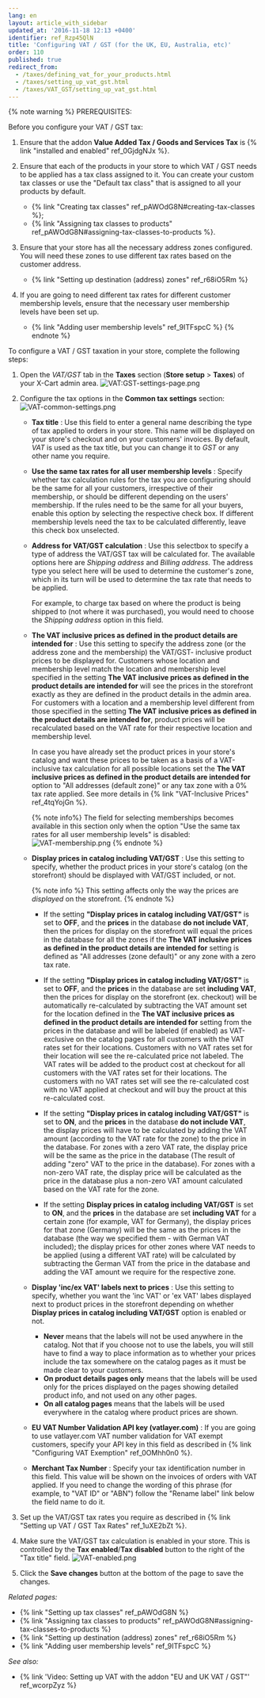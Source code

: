 ```yaml
---
lang: en
layout: article_with_sidebar
updated_at: '2016-11-18 12:13 +0400'
identifier: ref_Rzp45QlN
title: 'Configuring VAT / GST (for the UK, EU, Australia, etc)'
order: 110
published: true
redirect_from:
  - /taxes/defining_vat_for_your_products.html
  - /taxes/setting_up_vat_gst.html
  - /taxes/VAT_GST/setting_up_vat_gst.html
---
```

{% note warning %}
PREREQUISITES:

Before you configure your VAT / GST tax:

1. Ensure that the addon **Value Added Tax / Goods and Services Tax** is {% link "installed and enabled" ref_0GjdgNJx %}.  

2. Ensure that each of the products in your store to which VAT / GST needs to be applied has a tax class assigned to it. You can create your custom tax classes or use the "Default tax class" that is assigned to all your products by default. 
    *   {% link "Creating tax classes" ref_pAWOdG8N#creating-tax-classes %};
    *   {% link "Assigning tax classes to products" ref_pAWOdG8N#assigning-tax-classes-to-products %}.

3.  Ensure that your store has all the necessary address zones configured. You will need these zones to use different tax rates based on the customer address.
    *   {% link "Setting up destination (address) zones" ref_r68iO5Rm %}
    
4.  If you are going to need different tax rates for different customer membership levels, ensure that the necessary user membership levels have been set up. 
    *   {% link "Adding user membership levels" ref_9ITFspcC %}
{% endnote %}

To configure a VAT / GST taxation in your store, complete the following steps:

1.  Open the _VAT/GST_  tab in the **Taxes** section (**Store setup** > **Taxes**) of your X-Cart admin area.
    ![VAT:GST-settings-page.png]({{site.baseurl}}/attachments/ref_Rzp45QlN/VAT:GST-settings-page.png)

2.  Configure the tax options in the **Common tax settings** section:
    ![VAT-common-settings.png]({{site.baseurl}}/attachments/ref_Rzp45QlN/VAT-common-settings.png)

    *  **Tax title** : Use this field to enter a general name describing the type of tax applied to orders in your store. This name will be displayed on your store's checkout and on your customers' invoices. By default, _VAT_ is used as the tax title, but you can change it to _GST_ or any other name you require.
    
    *  **Use the same tax rates for all user membership levels** :  Specify whether tax calculation rules for the tax you are configuring should be the same for all your customers, irrespective of their membership, or should be different depending on the users' membership. If the rules need to be the same for all your buyers, enable this option by selecting the respective check box. If different membership levels need the tax to be calculated differently, leave this check box unselected.
    
    *  **Address for VAT/GST calculation** : Use this selectbox to specify a type of address the VAT/GST tax will be calculated for. The available options here are _Shipping address_ and _Billing address._ The address type you select here will be used to determine the customer's zone, which in its turn will be used to determine the tax rate that needs to be applied. 
       
       For example, to charge tax based on where the product is being shipped to (not where it was purchased), you would need to choose the _Shipping address_ option in this field.
    
    *  **The VAT inclusive prices as defined in the product details are intended for** :  Use this setting to specify the address zone (or the address zone and the membership) the VAT/GST- inclusive product prices to be displayed for. 
        Customers whose location and membership level match the location and membership level specified in the setting **The VAT inclusive prices as defined in the product details are intended for** will see the prices in the storefront exactly as they are defined in the product details in the admin area. For customers with a location and a membership level different from those specified in the setting **The VAT inclusive prices as defined in the product details are intended for**, product prices will be recalculated based on the VAT rate for their respective location and membership level. 
        
        In case you have already set the product prices in your store's catalog and want these prices to be taken as a basis of a VAT-inclusive tax calculation for all possible locations set the **The VAT inclusive prices as defined in the product details are intended for** option to "All addresses (default zone)" or any tax zone with a 0% tax rate applied. See more details in {% link "VAT-Inclusive Prices" ref_4tqYojGn %}.
        
        {% note info%}
        The field for selecting memberships becomes available in this section only when the option "Use the same tax rates for all user membership levels" is disabled:
        ![VAT-membership.png]({{site.baseurl}}/attachments/ref_Rzp45QlN/VAT-membership.png)
        {% endnote %}
    
    *   **Display prices in catalog including VAT/GST** : Use this setting to specify, whether the product prices in your store's catalog (on the storefront) should be displayed with VAT/GST included, or not. 
        
        {% note info %}
        This setting affects only the way the prices are *displayed* on the storefront. 
        {% endnote %}
    
        * If the setting **"Display prices in catalog including VAT/GST"** is set to **OFF**, and the **prices** in the database **do not include VAT**, then the prices for display on the storefront will equal the prices in the database for all the zones if the **The VAT inclusive prices as defined in the product details are intended for**  setting is defined as "All addresses (zone default)" or any zone with a zero tax rate.
        
        * If the setting **"Display prices in catalog including VAT/GST"** is set to **OFF**, and the **prices** in the database are set **including VAT**, then the prices for display on the storefront (ex. checkout) will be automatically re-calculated by subtracting the VAT amount set for the location defined in the **The VAT inclusive prices as defined in the product details are intended for** setting from the prices in the database and will be labeled (if enabled) as VAT-exclusive on the catalog pages for all customers with the VAT rates set for their locations. Customers with no VAT rates set for their location will see the re-calculated price not labeled. The VAT rates will be added to the product cost at checkout for all customers with the VAT rates set for their locations. The customers with no VAT rates set will see the re-calculated cost with no VAT applied at checkout and will buy the prouct at this re-calculated cost.
        
        * If the setting **"Display prices in catalog including VAT/GST"** is set to **ON**, and the **prices** in the database **do not include VAT**, the display prices will have to be calculated by adding the VAT amount (according to the VAT rate for the zone) to the price in the database. For zones with a zero VAT rate, the display price will be the same as the price in the database (The result of adding "zero" VAT to the price in the database). For zones with a non-zero VAT rate, the display price will be calculated as the price in the database plus a non-zero VAT amount calculated based on the VAT rate for the zone.
        
        * If the setting **Display prices in catalog including VAT/GST** is set to **ON**, and the **prices** in the database are set **including VAT** for a certain zone (for example, VAT for Germany), the display prices for that zone (Germany) will be the same as the prices in the database (the way we specified them - with German VAT included); the display prices for other zones where VAT needs to be applied (using a different VAT rate) will be calculated by subtracting the German VAT from the price in the database and adding the VAT amount we require for the respective zone.
    
    * **Display 'inc/ex VAT' labels next to prices** : Use this setting to specify, whether you want the 'inc VAT' or 'ex VAT' labes displayed next to product prices in the storefront depending on whether **Display prices in catalog including VAT/GST** option is enabled or not.
        
        * **Never** means that the labels will not be used anywhere in the catalog. Not that if you choose not to use the labels, you will still have to find a way to place information as to whether your prices include the tax somewhere on the catalog pages as it must be made clear to your customers.
        * **On product details pages only** means that the labels will be used only for the prices displayed on the pages showing detailed product info, and not used on any other pages.
        * **On all catalog pages** means that the labels will be used everywhere in the catalog where product prices are shown.
    
    *   **EU VAT Number Validation API key (vatlayer.com)** : If you are going to use vatlayer.com VAT number validation for VAT exempt customers, specify your API key in this field as described in {% link "Configuring VAT Exemption" ref_0OMhh0n0 %}. 
    
    *   **Merchant Tax Number** : Specify your tax identification number in this field. This value will be shown on the invoices of orders with VAT applied. If you need to change the wording of this phrase (for example, to "VAT ID" or "ABN") follow the "Rename label" link below the field name to do it.
    
4.  Set up the VAT/GST tax rates you require as described in {% link "Setting up VAT / GST Tax Rates" ref_1uXE2bZt %}.

5.  Make sure the VAT/GST tax calculation is enabled in your store. This is controlled by the **Tax enabled**/**Tax disabled** button to the right of the "Tax title" field. 
    ![VAT-enabled.png]({{site.baseurl}}/attachments/ref_Rzp45QlN/VAT-enabled.png)
    
6.  Click the **Save changes** button at the bottom of the page to save the changes.


_Related pages:_

*   {% link "Setting up tax classes" ref_pAWOdG8N %}
*   {% link "Assigning tax classes to products" ref_pAWOdG8N#assigning-tax-classes-to-products %}
*   {% link "Setting up destination (address) zones" ref_r68iO5Rm %}
*   {% link "Adding user membership levels" ref_9ITFspcC %}

_See also:_

*   {% link 'Video: Setting up VAT with the addon "EU and UK VAT / GST"' ref_wcorpZyz %}
